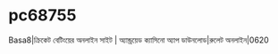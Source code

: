 # pc68755
Basa8|ক্রিকেট বেটিংয়ের অনলাইন সাইট | অ্যান্ড্রয়েড ক্যাসিনো অ্যাপ ডাউনলোড|রুলেট অনলাইন|0620
